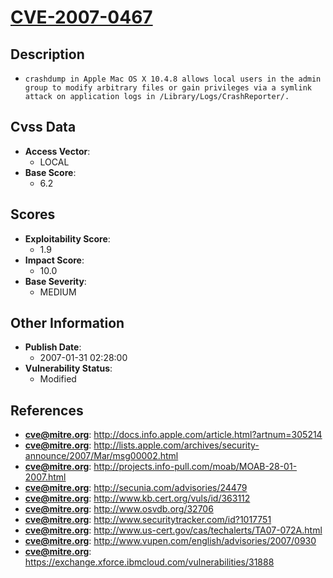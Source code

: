 
# [CVE-2007-0467](https://cve.mitre.org/cgi-bin/cvename.cgi?name=CVE-2007-0467)

## Description

- `crashdump in Apple Mac OS X 10.4.8 allows local users in the admin group to modify arbitrary files or gain privileges via a symlink attack on application logs in /Library/Logs/CrashReporter/.`

## Cvss Data

- **Access Vector**:
  - LOCAL
- **Base Score**:
  - 6.2

## Scores

- **Exploitability Score**:
  - 1.9
- **Impact Score**:
  - 10.0
- **Base Severity**:
  - MEDIUM

## Other Information

- **Publish Date**:
  - 2007-01-31 02:28:00
- **Vulnerability Status**:
  - Modified

## References

- **cve@mitre.org**: http://docs.info.apple.com/article.html?artnum=305214
- **cve@mitre.org**: http://lists.apple.com/archives/security-announce/2007/Mar/msg00002.html
- **cve@mitre.org**: http://projects.info-pull.com/moab/MOAB-28-01-2007.html
- **cve@mitre.org**: http://secunia.com/advisories/24479
- **cve@mitre.org**: http://www.kb.cert.org/vuls/id/363112
- **cve@mitre.org**: http://www.osvdb.org/32706
- **cve@mitre.org**: http://www.securitytracker.com/id?1017751
- **cve@mitre.org**: http://www.us-cert.gov/cas/techalerts/TA07-072A.html
- **cve@mitre.org**: http://www.vupen.com/english/advisories/2007/0930
- **cve@mitre.org**: https://exchange.xforce.ibmcloud.com/vulnerabilities/31888
